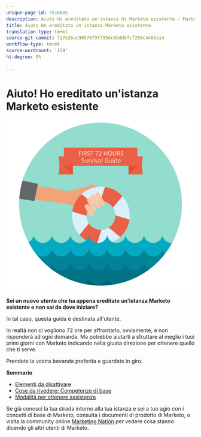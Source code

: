 ```yaml
---
unique-page-id: 7516605
description: Aiuto Ho ereditato un'istanza di Marketo esistente - Marketo Docs - Documentazione del prodotto
title: Aiuto Ho ereditato un'istanza Marketo esistente
translation-type: tm+mt
source-git-commit: f27e2bac90570f9f795dc6bdd5fcf208c446be14
workflow-type: tm+mt
source-wordcount: '159'
ht-degree: 0%

---
```



# Aiuto! Ho ereditato un&#39;istanza Marketo esistente

![](assets/help-ive-inherited-an-existing-marketo-instance.png)

**Sei un nuovo utente che ha appena ereditato un&#39;istanza Marketo esistente e non sai da dove iniziare?**

In tal caso, questa guida è destinata all&#39;utente.

In realtà non ci vogliono 72 ore per affrontarlo, ovviamente, e non risponderà ad ogni domanda. Ma potrebbe aiutarti a sfruttare al meglio i tuoi primi giorni con Marketo indicando nella giusta direzione per ottenere quello che ti serve.

Prendete la vostra bevanda preferita e guardate in giro.

**Sommario**

* [Elementi da disattivare](/help/marketo/getting-started/inheriting-a-marketo-instance/items-to-check-off.md)
* [Cose da rivedere: Competenze di base](/help/marketo/getting-started/inheriting-a-marketo-instance/things-to-review-core-skills.md)
* [Modalità per ottenere assistenza](/help/marketo/getting-started/inheriting-a-marketo-instance/ways-to-get-help.md)

Se già conosci la tua strada intorno alla tua istanza e sei a tuo agio con i concetti di base di Marketo, consulta i documenti di prodotto di Marketo, o visita la community online [Marketing Nation](https://nation.marketo.com/) per vedere cosa stanno dicendo gli altri utenti di Marketo.
